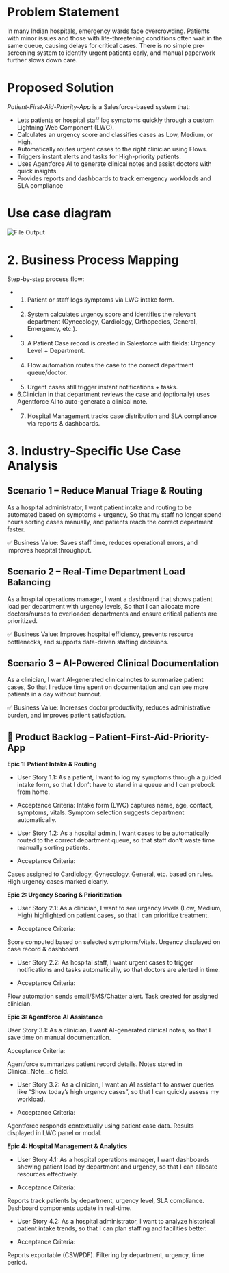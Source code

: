 
# Problem Statement
In many Indian hospitals, emergency wards face overcrowding. Patients with minor issues and those with life-threatening conditions often wait in the same queue, causing delays for critical cases.
There is no simple pre-screening system to identify urgent patients early, and manual paperwork further slows down care.
# Proposed Solution
*Patient-First-Aid-Priority-App* is a Salesforce-based system that:
-  Lets patients or hospital staff log symptoms quickly through a custom Lightning Web Component (LWC).
- Calculates an urgency score and classifies cases as Low, Medium, or High.
- Automatically routes urgent cases to the right clinician using Flows.
- Triggers instant alerts and tasks for High-priority patients.
- Uses Agentforce AI to generate clinical notes and assist doctors with quick insights.
- Provides reports and dashboards to track emergency workloads and SLA compliance
# Use case diagram
![File Output](useCase/useCaseDiagram.png)
# 2. Business Process Mapping

Step-by-step process flow:

- 1. Patient or staff logs symptoms via LWC intake form.
- 2. System calculates urgency score and identifies the relevant department (Gynecology, Cardiology, Orthopedics, General, Emergency, etc.).
- 3. A Patient Case record is created in Salesforce with fields: Urgency Level + Department.
- 4. Flow automation routes the case to the correct department queue/doctor.
- 5. Urgent cases still trigger instant notifications + tasks.
- 6.Clinician in that department reviews the case and (optionally) uses Agentforce AI to auto-generate a clinical note.
- 7. Hospital Management tracks case distribution and SLA compliance via reports & dashboards.

# 3. Industry-Specific Use Case Analysis

## Scenario 1 – Reduce Manual Triage & Routing

As a hospital administrator,
I want patient intake and routing to be automated based on symptoms + urgency,
So that my staff no longer spend hours sorting cases manually, and patients reach the correct department faster.

✅ Business Value: Saves staff time, reduces operational errors, and improves hospital throughput.
## Scenario 2 – Real-Time Department Load Balancing

As a hospital operations manager,
I want a dashboard that shows patient load per department with urgency levels,
So that I can allocate more doctors/nurses to overloaded departments and ensure critical patients are prioritized.

✅ Business Value: Improves hospital efficiency, prevents resource bottlenecks, and supports data-driven staffing decisions.
## Scenario 3 – AI-Powered Clinical Documentation

As a clinician,
I want AI-generated clinical notes to summarize patient cases,
So that I reduce time spent on documentation and can see more patients in a day without burnout.

✅ Business Value: Increases doctor productivity, reduces administrative burden, and improves patient satisfaction.

## 📌 Product Backlog – Patient-First-Aid-Priority-App
**Epic 1: Patient Intake & Routing**

* User Story 1.1:
As a patient, I want to log my symptoms through a guided intake form, so that I don’t have to stand in a queue and I can prebook from home.

* Acceptance Criteria:
Intake form (LWC) captures name, age, contact, symptoms, vitals.
Symptom selection suggests department automatically.

* User Story 1.2:
As a hospital admin, I want cases to be automatically routed to the correct department queue, so that staff don’t waste time manually sorting patients.

* Acceptance Criteria:

Cases assigned to Cardiology, Gynecology, General, etc. based on rules.
High urgency cases marked clearly.

**Epic 2: Urgency Scoring & Prioritization**

* User Story 2.1:
As a clinician, I want to see urgency levels (Low, Medium, High) highlighted on patient cases, so that I can prioritize treatment.

* Acceptance Criteria:

Score computed based on selected symptoms/vitals.
Urgency displayed on case record & dashboard.

* User Story 2.2:
As hospital staff, I want urgent cases to trigger notifications and tasks automatically, so that doctors are alerted in time.

* Acceptance Criteria:

Flow automation sends email/SMS/Chatter alert.
Task created for assigned clinician.

**Epic 3: Agentforce AI Assistance**

User Story 3.1:
As a clinician, I want AI-generated clinical notes, so that I save time on manual documentation.

Acceptance Criteria:

Agentforce summarizes patient record details.
Notes stored in Clinical_Note__c field.

* User Story 3.2:
As a clinician, I want an AI assistant to answer queries like “Show today’s high urgency cases”, so that I can quickly assess my workload.

* Acceptance Criteria:

Agentforce responds contextually using patient case data.
Results displayed in LWC panel or modal.

**Epic 4: Hospital Management & Analytics**

* User Story 4.1:
As a hospital operations manager, I want dashboards showing patient load by department and urgency, so that I can allocate resources effectively.

* Acceptance Criteria:

Reports track patients by department, urgency level, SLA compliance.
Dashboard components update in real-time.

* User Story 4.2:
As a hospital administrator, I want to analyze historical patient intake trends, so that I can plan staffing and facilities better.

* Acceptance Criteria:

Reports exportable (CSV/PDF).
Filtering by department, urgency, time period.
